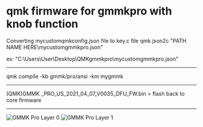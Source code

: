 # qmk firmware for gmmkpro with knob function

Converting mycustomqmkconfig.json file to key.c file
qmk json2c "PATH NAME HERE\mycustomgmmkpro.json"

ex: "C:\Users\User\Desktop\QMKgmmkpro\mycustomgmmkpro.json"

--------------------------------------------------------------------------------

qmk compile -kb gmmk/pro/ansi -km mygmmk

---------------------------------------------------------------------------------

(QMK)GMMK _PRO_US_2021_04_07_V0035_DFU_FW.bin  = flash back to core firmware

---------------------------------------------------------------------------------
![GMMK Pro Layer 0](https://user-images.githubusercontent.com/88870880/131321293-f8d9cdbd-8803-4253-a085-6118338d74de.PNG)
![GMMK Pro Layer 1](https://user-images.githubusercontent.com/88870880/131321294-08ee1141-5489-405e-8ec8-946066d92ae9.PNG)

